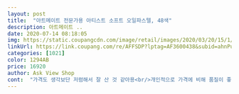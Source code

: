 ```yaml
---
layout: post 
title:  "아트메이트 전문가용 아티스트 소프트 오일파스텔, 48색" 
description: 아트메이트 ..
date: 2020-07-14 08:18:05 
img: https://static.coupangcdn.com/image/retail/images/2020/03/20/15/1/0ce06385-078a-4757-9293-3c7779ad4405.jpg 
linkUrl: https://link.coupang.com/re/AFFSDP?lptag=AF3600438&subid=ahnPublicAsk&pageKey=1418600746&itemId=2456037318&vendorItemId=70449587270&traceid=V0-113-937f74defd4d1f88 
categories: [1021] 
color: 1294AB 
price: 16920 
author: Ask View Shop 
cont:  "가격도 생각보단 저렴해서 잘 산 것 같아용<br/>개인적으로 가격에 비해 품질이 좋다고 생각됩니다 ㅎㅎ<br/>다양한 재료를 써보고 싶었는데 가격대비 정말 좋은 것 같아요!<br/>미술 하는 사람도 아닌데ㅠㅠ 첨엔 감 안오다가<br/>발색도 너무 예쁘고 그림도 잘 그려지네요<br/>생각보다 잘 그려져서 기분이 좋았네요!<br/>슥슥그리기도 쉽고 예쁜색으로 잘 반져지고,<br/>오일파스텔 첨 써보고<br/>오일파스텔을 처음사용하는 거라 입문용으로 무른 제품을 살지 고민을 많이 했는데요, 색상과 발색이 무난한 아트메이트 제품을 구매했습니다)<br/>입문용으로 좋은 것 같습니다!<br/>적응하니깐 넘 힐링되고 재밌어요 야호<br/>처음 사본 오일파스텔인데 강력 추천합니다!!!!<br/>" 
---
```

